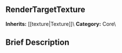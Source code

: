 ##  RenderTargetTexture  
**Inherits:** [[texture|Texture]]\\
**Category:** Core\\
##  Brief Description  

